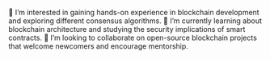 👀 I’m interested in gaining hands-on experience in blockchain development and exploring different consensus algorithms.
🌱 I’m currently learning about blockchain architecture and studying the security implications of smart contracts.
💞️ I’m looking to collaborate on open-source blockchain projects that welcome newcomers and encourage mentorship.

<!---
SUPAKYLE/SUPAKYLE is a ✨ special ✨ repository because its `README.md` (this file) appears on your GitHub profile.
You can click the Preview link to take a look at your changes.
--->
